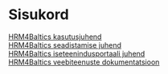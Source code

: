 ---
---
# Sisukord
[HRM4Baltics kasutusjuhend](HRM4Baltics-kasutusjuhend.pdf)  
[HRM4Baltics seadistamise juhend](HRM4Baltics-seadistamise-juhend.pdf)  
[HRM4Baltics iseteenindusportaali juhend](HRM4Baltics-iseteenindusportaali-kasutusjuhend.pdf)  
[HRM4Baltics veebiteenuste dokumentatsioon](HRM4Baltics-veebiteenuste-dokumentatsioon.pdf)  
